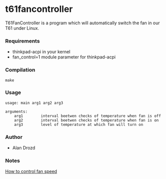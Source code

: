 # t61fancontroller

T61FanController is a program which will automatically switch the fan in our
T61 under Linux.

### Requirements

- thinkpad-acpi in your kernel
- fan_control=1 module parameter for thinkpad-acpi

### Compilation

    make

### Usage

    usage: main arg1 arg2 arg3

    arguments:
        arg1        interval beetwen checks of temperature when fan is off
        arg2        interval beetwen checks of temperature when fan is on
        arg3        level of temperature at which fan will turn on

### Author

- Alan Drozd

### Notes

[How to control fan speed](http://www.thinkwiki.org/wiki/How_to_control_fan_speed)
